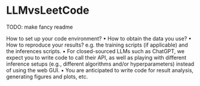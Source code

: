# LLMvsLeetCode

TODO: make fancy readme

How to set up your code environment?
• How to obtain the data you use?
• How to reproduce your results? e.g. the training scripts (if applicable) and the inferences scripts.
• For closed-sourced LLMs such as ChatGPT, we expect you to write code to call their API, as well as playing with different inference setups (e.g., different algorithms and/or hyperparameters) instead of using the web GUI.
• You are anticipated to write code for result analysis, generating figures and plots, etc.